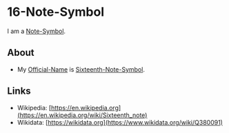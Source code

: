 # 16-Note-Symbol

I am a [Note-Symbol](90000054.md).

## About

- My [Official-Name](611003.md) is [Sixteenth-Note-Symbol](90000059.md).

## Links

- Wikipedia: [https://en.wikipedia.org](https://en.wikipedia.org/wiki/Sixteenth_note)
- Wikidata: [https://wikidata.org](https://www.wikidata.org/wiki/Q380091)
